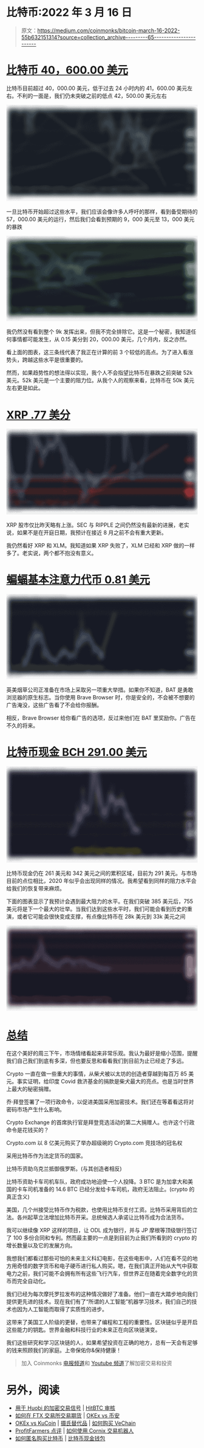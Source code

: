 # 比特币:2022 年 3 月 16 日

> 原文：<https://medium.com/coinmonks/bitcoin-march-16-2022-55b632151314?source=collection_archive---------65----------------------->

# [比特币 40，600.00 美元](https://read.cash/@Rutkowski/bitcoin-march-16-2022-a9266332#bitcoin-4060000)

比特币目前超过 40，000.00 美元，低于过去 24 小时内的 41，600.00 美元左右。不利的一面是，我们仍未突破之前的低点 42，500.00 美元左右

![](img/c85f5c20ec707aba6ff9356aa9f48f94.png)

一旦比特币开始超过这些水平，我们应该会像许多人呼吁的那样，看到备受期待的 57，000.00 美元的运行，然后我们会看到预期的 9，000 美元至 13，000 美元的暴跌

![](img/805ed05581d2f9709e9c87f5f91c2c81.png)

我仍然没有看到整个 9k 发挥出来，但我不完全排除它。这是一个秘密，我知道任何事情都可能发生，从 0.15 美分到 20，000.00 美元，几个月内，反之亦然。

看上面的图表，这三条线代表了我正在计算的前 3 个较低的高点。为了进入看涨势头，跨越这些水平是很重要的。

然而，如果趋势性的想法得以实现，我个人不会指望比特币在暴跌之前突破 52k 美元。52k 美元是一个主要的阻力位。从我个人的观察来看，比特币在 50k 美元左右更是如此。

# [XRP .77 美分](https://read.cash/@Rutkowski/bitcoin-march-16-2022-a9266332#xrp-77-cents)

![](img/6dc6eb8cfdb4312546086df2483350c3.png)

XRP 股市仅比昨天略有上涨。SEC 与 RIPPLE 之间仍然没有最新的进展，老实说，如果不是在开庭日期，我预计在接近 8 月之前不会有重大更新。

我仍然看好 XRP 和 XLM。我知道如果 XRP 失败了，XLM 已经和 XRP 做的一样多了。老实说，两个都不抱没有意义。

# [蝙蝠基本注意力代币 0.81 美元](https://read.cash/@Rutkowski/bitcoin-march-16-2022-a9266332#bat-basic-attention-token-081)

![](img/84be8b172b5e053609ccfa914ececc69.png)

英美烟草公司正准备在市场上采取另一项重大举措。如果你不知道，BAT 是勇敢浏览器的原生标志。当你使用 Brave Browser 时，你是安全的，不会被不想要的广告淹没，这些广告看了不会给你报酬。

相反，Brave Browser 给你看广告的选项，反过来他们在 BAT 里奖励你。广告在不久的将来。

# [比特币现金 BCH 291.00 美元](https://read.cash/@Rutkowski/bitcoin-march-16-2022-a9266332#bitcoin-cash-bch-29100)

![](img/cbd7b4d98321218a2633fbf9c84ddb7c.png)

比特币现金仍在 261 美元和 342 美元之间的累积区域，目前为 291 美元。与市场目前的点位相比，2020 年似乎会出现同样的情况。我希望看到同样的阻力水平会给我们的恢复带来麻烦。

下面的图表显示了我预计会遇到最大阻力的水平。在我们突破 385 美元后，755 美元将是下一个最大的壮举。当我们达到这些水平时，我们可能会看到历史的重演，或者它可能会很快变成支撑，有点像比特币在 28k 美元到 33k 美元之间

![](img/9650b58d67d0bdc6642b3e294ffed7fe.png)

# [总结](https://read.cash/@Rutkowski/bitcoin-march-16-2022-a9266332#summary)

在这个美好的周三下午，市场情绪看起来非常乐观。我认为最好是缩小范围，提醒我们自己我们到底有多深，但也要反思和看看我们到目前为止已经走了多远。

Crypto 一直在做一些重大的事情，从柴犬被以太坊的创造者穿越到每百万 85 美元。事实证明，给印度 Covid 救济基金的捐款是柴犬最大的亮点。也是当时世界上最大的秘密捐赠。

乔·拜登签署了一项行政命令，以促进美国采用加密技术。我们还在等着看这将对密码市场产生什么影响。

Crypto Exchange 的首席执行官是拜登竞选活动的第二大捐赠人。也许这个行政命令是花钱买的？

Crypto.com 以 8 亿美元购买了举办超级碗的 Crypto.com 竞技场的冠名权

采用比特币作为法定货币的国家。

比特币资助乌克兰抵御俄罗斯。(与其创造者相反)

比特币资助卡车司机车队，政府成功地迫使一个人投降。3 BTC 是为加拿大和美国的卡车司机准备的 14.6 BTC 已经分发给卡车司机，政府无法阻止。(crypto 的真正含义)

美国，几个州接受比特币作为税款，也使用比特币支付工资。比特币采用背后的立法。各州起草立法增加比特币开采。总统候选人承诺让比特币成为合法货币。

我可以继续像 XRP 这样的项目，让 ODL 成为银行，并与 JP 摩根等顶级银行签订了 100 多份合同和专利。然而最主要的一点是到目前为止我们所看到的 crypto 的增长数量以及它的发展方向。

我想我们都看过那些可怕的未来主义科幻电影，在这些电影中，人们在看不见的地方用奇怪的数字货币和电子硬币进行私人购买。嗯，在我们真正开始从大气中获取电力之前，我们可能不会拥有所有这些飞行汽车，但世界正在随着完全数字化的货币而完全自动化。

我们已经为每次摩托罗拉发布的这种情况做好了准备。他们一直在大踏步地向我们提供更先进的技术。现在我们有了“所谓的人工智能”机器学习技术，我们自己的技术也因为人工智能而取得了实质性的进步。

这带来了美国工人阶级的更替，也带来了编程和工程的重要性。区块链似乎是开启这些能力的钥匙。世界金融和科技行业的未来正在向区块链演变。

我们这些研究和学习区块链的人，如果希望投资在正确的地方，总有一天会有足够的钱来照顾我们的家庭。上帝保佑你&保持健康！

> 加入 Coinmonks [电报频道](https://t.me/coincodecap)和 [Youtube 频道](https://www.youtube.com/c/coinmonks/videos)了解加密交易和投资

# 另外，阅读

*   [用于 Huobi 的加密交易信号](https://coincodecap.com/huobi-crypto-trading-signals) | [HitBTC 审核](/coinmonks/hitbtc-review-c5143c5d53c2)
*   [如何在 FTX 交易所交易期货](https://coincodecap.com/ftx-futures-trading) | [OKEx vs 币安](https://coincodecap.com/okex-vs-binance)
*   [OKEx vs KuCoin](https://coincodecap.com/okex-kucoin) | [摄氏替代品](https://coincodecap.com/celsius-alternatives) | [如何购买 VeChain](https://coincodecap.com/buy-vechain)
*   [ProfitFarmers 点评](https://coincodecap.com/profitfarmers-review) | [如何使用 Cornix 交易机器人](https://coincodecap.com/cornix-trading-bot)
*   [如何匿名购买比特币](https://coincodecap.com/buy-bitcoin-anonymously) | [比特币现金钱包](https://coincodecap.com/bitcoin-cash-wallets)
